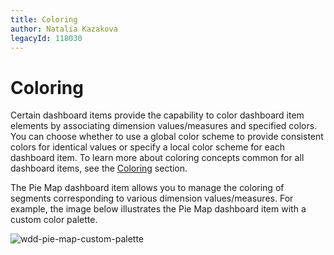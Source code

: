 ```yaml
---
title: Coloring
author: Natalia Kazakova
legacyId: 118030
---
```

# Coloring
Certain dashboard items provide the capability to color dashboard item elements by associating dimension values/measures and specified colors. You can choose whether to use a global color scheme to provide consistent colors for identical values or specify a local color scheme for each dashboard item. To learn more about coloring concepts common for all dashboard items, see the [Coloring](../../../appearance-customization/coloring.md) section.

The Pie Map dashboard item allows you to manage the coloring of segments corresponding to various dimension values/measures. For example, the image below illustrates the Pie Map dashboard item with a custom color palette.

![wdd-pie-map-custom-palette](../../../../../images/img126758.png)